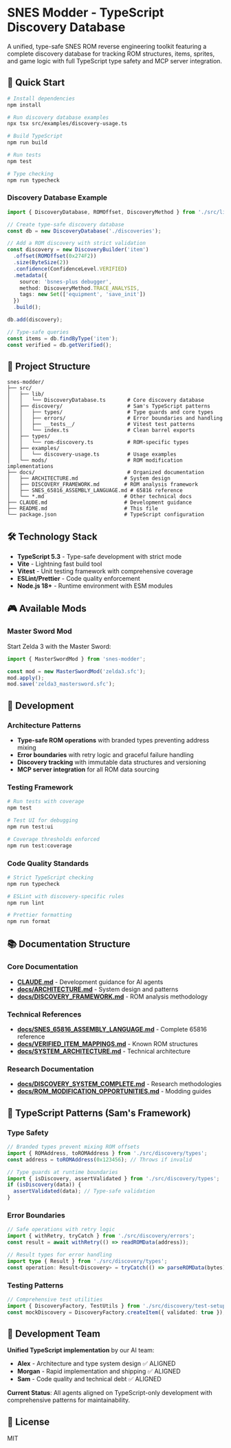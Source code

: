 # SNES Modder - TypeScript Discovery Database

A unified, type-safe SNES ROM reverse engineering toolkit featuring a complete discovery database for tracking ROM structures, items, sprites, and game logic with full TypeScript type safety and MCP server integration.

## 🚀 Quick Start

```bash
# Install dependencies
npm install

# Run discovery database examples
npx tsx src/examples/discovery-usage.ts

# Build TypeScript
npm run build

# Run tests
npm test

# Type checking
npm run typecheck
```

### Discovery Database Example

```typescript
import { DiscoveryDatabase, ROMOffset, DiscoveryMethod } from './src/lib/DiscoveryDatabase';

// Create type-safe discovery database
const db = new DiscoveryDatabase('./discoveries');

// Add a ROM discovery with strict validation
const discovery = new DiscoveryBuilder('item')
  .offset(ROMOffset(0x274F2))
  .size(ByteSize(2))
  .confidence(ConfidenceLevel.VERIFIED)
  .metadata({
    source: 'bsnes-plus debugger',
    method: DiscoveryMethod.TRACE_ANALYSIS,
    tags: new Set(['equipment', 'save_init'])
  })
  .build();

db.add(discovery);

// Type-safe queries
const items = db.findByType('item');
const verified = db.getVerified();
```

## 📁 Project Structure

```
snes-modder/
├── src/
│   ├── lib/
│   │   └── DiscoveryDatabase.ts       # Core discovery database
│   ├── discovery/                     # Sam's TypeScript patterns
│   │   ├── types/                     # Type guards and core types
│   │   ├── errors/                    # Error boundaries and handling
│   │   ├── __tests__/                 # Vitest test patterns
│   │   └── index.ts                   # Clean barrel exports
│   ├── types/
│   │   └── rom-discovery.ts           # ROM-specific types
│   ├── examples/
│   │   └── discovery-usage.ts         # Usage examples
│   └── mods/                          # ROM modification implementations
├── docs/                              # Organized documentation
│   ├── ARCHITECTURE.md               # System design
│   ├── DISCOVERY_FRAMEWORK.md        # ROM analysis framework
│   ├── SNES_65816_ASSEMBLY_LANGUAGE.md # 65816 reference
│   └── *.md                          # Other technical docs
├── CLAUDE.md                         # Development guidance
├── README.md                         # This file
└── package.json                      # TypeScript configuration
```

## 🛠️ Technology Stack

- **TypeScript 5.3** - Type-safe development with strict mode
- **Vite** - Lightning fast build tool
- **Vitest** - Unit testing framework with comprehensive coverage
- **ESLint/Prettier** - Code quality enforcement
- **Node.js 18+** - Runtime environment with ESM modules

## 🎮 Available Mods

### Master Sword Mod
Start Zelda 3 with the Master Sword:

```typescript
import { MasterSwordMod } from 'snes-modder';

const mod = new MasterSwordMod('zelda3.sfc');
mod.apply();
mod.save('zelda3_mastersword.sfc');
```

## 🔧 Development

### Architecture Patterns
- **Type-safe ROM operations** with branded types preventing address mixing
- **Error boundaries** with retry logic and graceful failure handling
- **Discovery tracking** with immutable data structures and versioning
- **MCP server integration** for all ROM data sourcing

### Testing Framework
```bash
# Run tests with coverage
npm test

# Test UI for debugging
npm run test:ui

# Coverage thresholds enforced
npm run test:coverage
```

### Code Quality Standards
```bash
# Strict TypeScript checking
npm run typecheck

# ESLint with discovery-specific rules
npm run lint

# Prettier formatting
npm run format
```

## 📚 Documentation Structure

### Core Documentation
- **[CLAUDE.md](./CLAUDE.md)** - Development guidance for AI agents
- **[docs/ARCHITECTURE.md](./docs/ARCHITECTURE.md)** - System design and patterns
- **[docs/DISCOVERY_FRAMEWORK.md](./docs/DISCOVERY_FRAMEWORK.md)** - ROM analysis methodology

### Technical References
- **[docs/SNES_65816_ASSEMBLY_LANGUAGE.md](./docs/SNES_65816_ASSEMBLY_LANGUAGE.md)** - Complete 65816 reference
- **[docs/VERIFIED_ITEM_MAPPINGS.md](./docs/VERIFIED_ITEM_MAPPINGS.md)** - Known ROM structures
- **[docs/SYSTEM_ARCHITECTURE.md](./docs/SYSTEM_ARCHITECTURE.md)** - Technical architecture

### Research Documentation
- **[docs/DISCOVERY_SYSTEM_COMPLETE.md](./docs/DISCOVERY_SYSTEM_COMPLETE.md)** - Research methodologies
- **[docs/ROM_MODIFICATION_OPPORTUNITIES.md](./docs/ROM_MODIFICATION_OPPORTUNITIES.md)** - Modding guides

## 🎯 TypeScript Patterns (Sam's Framework)

### Type Safety
```typescript
// Branded types prevent mixing ROM offsets
import { ROMAddress, toROMAddress } from './src/discovery/types';
const address = toROMAddress(0x123456); // Throws if invalid

// Type guards at runtime boundaries
import { isDiscovery, assertValidated } from './src/discovery/types';
if (isDiscovery(data)) {
  assertValidated(data); // Type-safe validation
}
```

### Error Boundaries
```typescript
// Safe operations with retry logic
import { withRetry, tryCatch } from './src/discovery/errors';
const result = await withRetry(() => readROMData(address));

// Result types for error handling
import type { Result } from './src/discovery/types';
const operation: Result<Discovery> = tryCatch(() => parseROMData(bytes));
```

### Testing Patterns
```typescript
// Comprehensive test utilities
import { DiscoveryFactory, TestUtils } from './src/discovery/test-setup';
const mockDiscovery = DiscoveryFactory.createItem({ validated: true });
```

## 🤝 Development Team

**Unified TypeScript implementation** by our AI team:
- **Alex** - Architecture and type system design ✅ ALIGNED
- **Morgan** - Rapid implementation and shipping ✅ ALIGNED  
- **Sam** - Code quality and technical debt ✅ ALIGNED

**Current Status**: All agents aligned on TypeScript-only development with comprehensive patterns for maintainability.

## 📄 License

MIT